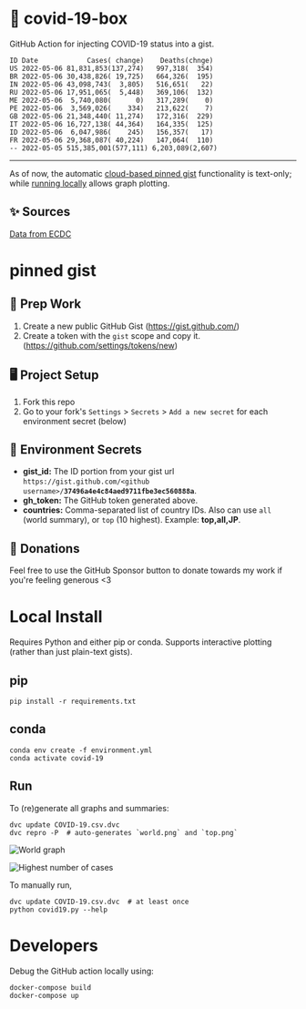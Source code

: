 # 🏥 covid-19-box

GitHub Action for injecting COVID-19 status into a gist.

```
ID Date            Cases( change)    Deaths(chnge)
US 2022-05-06 81,831,853(137,274)   997,318(  354)
BR 2022-05-06 30,438,826( 19,725)   664,326(  195)
IN 2022-05-06 43,098,743(  3,805)   516,651(   22)
RU 2022-05-06 17,951,065(  5,448)   369,106(  132)
ME 2022-05-06  5,740,080(      0)   317,289(    0)
PE 2022-05-06  3,569,026(    334)   213,622(    7)
GB 2022-05-06 21,348,440( 11,274)   172,316(  229)
IT 2022-05-06 16,727,138( 44,364)   164,335(  125)
ID 2022-05-06  6,047,986(    245)   156,357(   17)
FR 2022-05-06 29,368,087( 40,224)   147,064(  110)
-- 2022-05-05 515,385,001(577,111) 6,203,089(2,607)
```

---

As of now, the automatic [cloud-based pinned gist](#pinned-gist) functionality is text-only;
while [running locally](#local-install) allows graph plotting.

## ✨ Sources

[Data from ECDC](https://www.ecdc.europa.eu/en/publications-data/download-todays-data-geographic-distribution-covid-19-cases-worldwide)

# pinned gist

## 🎒 Prep Work
1. Create a new public GitHub Gist (https://gist.github.com/)
1. Create a token with the `gist` scope and copy it. (https://github.com/settings/tokens/new)

## 🖥 Project Setup
1. Fork this repo
1. Go to your fork's `Settings` > `Secrets` > `Add a new secret` for each environment secret (below)

## 🤫 Environment Secrets
- **gist_id:** The ID portion from your gist url `https://gist.github.com/<github username>/`**`37496a4e4c84aed9711fbe3ec560888a`**.
- **gh_token:** The GitHub token generated above.
- **countries:** Comma-separated list of country IDs. Also can use `all` (world summary), or `top` (10 highest). Example: **top,all,JP**.

## 💸 Donations

Feel free to use the GitHub Sponsor button to donate towards my work if you're feeling generous <3

# Local Install

Requires Python and either pip or conda. Supports interactive plotting (rather than just plain-text gists).

## pip

```
pip install -r requirements.txt
```

## conda

```
conda env create -f environment.yml
conda activate covid-19
```

## Run

To (re)generate all graphs and summaries:

```
dvc update COVID-19.csv.dvc
dvc repro -P  # auto-generates `world.png` and `top.png`
```

![World graph](world.png)

![Highest number of cases](top.png)

To manually run,

```
dvc update COVID-19.csv.dvc  # at least once
python covid19.py --help
```

# Developers

Debug the GitHub action locally using:

```
docker-compose build
docker-compose up
```
